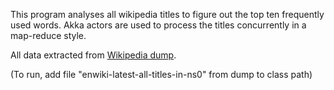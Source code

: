 This program analyses all wikipedia titles to figure out the top ten frequently used words. Akka actors are used to process the titles concurrently
in a map-reduce style.

All data extracted from [Wikipedia dump](https://dumps.wikimedia.org/enwiki/latest/).

(To run, add file "enwiki-latest-all-titles-in-ns0" from dump to class path)


